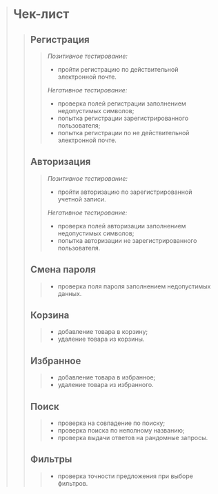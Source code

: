 >Чек-лист
>=
>
>>Регистрация
>>-
>>>*Позитивное тестирование:*
>>>* пройти регистрацию по действительной электронной почте.
>>>
>>>*Негативное тестирование:*
>>>* проверка полей регистрации заполнением недопустимых символов;
>>>* попытка регистрации зарегистрированного пользователя;
>>>* попытка регистрации по не действительной электронной почте.
>>
>>Авторизация
>>-
>>>*Позитивное тестирование:*
>>>* пройти авторизацию по зарегистрированной учетной записи.
>>>
>>>*Негативное тестирование:*
>>>* проверка полей авторизации заполнением недопустимых символов;
>>>* попытка авторизации не зарегистрированного пользователя.
>>
>>Смена пароля
>>-
>>>* проверка поля пароля заполнением недопустимых данных.
>>
>>Корзина
>>-
>>>* добавление товара в корзину;
>>>* удаление товара из корзины.
>>
>>Избранное
>>-
>>>* добавление товара в избранное;
>>>* удаление товара из избранного.
>>
>>Поиск
>>-
>>>* проверка на совпадение по поиску;
>>>* проверка поиска по неполному названию;
>>>* проверка выдачи ответов на рандомные запросы.
>>
>>Фильтры
>>-
>>>* проверка точности предложения при выборе фильтров.
>>
>
